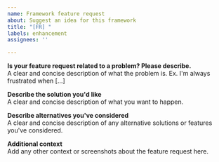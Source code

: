 ```yaml
---
name: Framework feature request
about: Suggest an idea for this framework
title: "[FR] "
labels: enhancement
assignees: ''

---
```


<!--
ATTENTION:
Please ensure that the feature is made to THE FRAMEWORK ITSELF.
Features suggested to installed modules should go to their respective repositories.
Irrelevant issues will be locked, transferred, or removed.

Please only write in English.
-->
**Is your feature request related to a problem? Please describe.**  
A clear and concise description of what the problem is. Ex. I'm always frustrated when [...]

**Describe the solution you'd like**  
A clear and concise description of what you want to happen.

**Describe alternatives you've considered**  
A clear and concise description of any alternative solutions or features you've considered.

**Additional context**  
Add any other context or screenshots about the feature request here.
